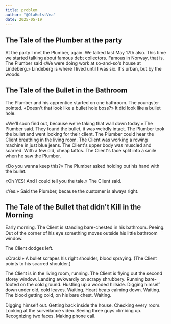 ```yaml
---
title: problem
author: "@OlaHolstVea"
date: 2025-05-19
---
```


## The Tale of the Plumber at the party 

At the party I met the Plumber, again. We talked last May 17th also. This time we started talking about famous debt collectors. Famous in Norway, that is. The Plumber said «We were doing work at so-and-so's house at Lindeberg.» Lindeberg is where I lived until I was six. It's urban, but by the woods.

## The Tale of the Bullet in the Bathroom

The Plumber and his apprentice started on one bathroom. The youngster pointed. «Doesn't that look like a bullet hole boss?» It did look like a bullet hole.  

«We'll soon find out, because we're taking that wall down today.» The Plumber said. They found the bullet, it was weirdly intact. The Plumber took the bullet and went looking for their client. The Plumber could hear the Client breathing in the living room. The Client was working a rowing machine in just blue jeans. The Client's upper body was muscled and scarred. With a few old, cheap tattos. The Client's face split into a smile when he saw the Plumber. 

«Do you wanna keep this?» The Plumber asked holding out his hand with the bullet. 

«Oh YES! And I could tell you the tale.» The Client said.

«Yes.» Said the Plumber, because the customer is always right.

## The Tale of the Bullet that didn't Kill in the Morning

Early morning. The Client is standing bare-chested in his bathroom. Peeing. Out of the corner of his eye something moves outside his little bathroom window.

The Client dodges left.

«Crack!» A bullet scrapes his right shoulder, blood spraying. (The Client points to his scarred shoulder.)

The Client is in the living room, running. The Client is flying out the second storey window. Landing awkwardly on scrapy shrubbery. Running bare-footed on the cold ground. Hustling up a wooded hillside. Digging himself down under old, cold leaves. Waiting. Heart beats calming down. Waiting. The blood getting cold, on his bare chest. Waiting. 

Digging himself out. Getting back inside the house. Checking every room. Looking at the surveilance video. Seeing three guys climbing up. Recognizing two faces. Making phone call.
